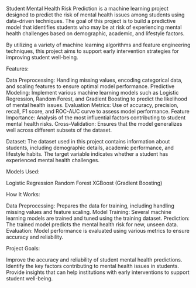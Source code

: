 Student Mental Health Risk Prediction is a machine learning project designed to predict the risk of mental health issues among students using data-driven techniques. The goal of this project is to build a predictive model that identifies students who may be at risk of experiencing mental health challenges based on demographic, academic, and lifestyle factors.

By utilizing a variety of machine learning algorithms and feature engineering techniques, this project aims to support early intervention strategies for improving student well-being.

Features:

Data Preprocessing: Handling missing values, encoding categorical data, and scaling features to ensure optimal model performance.
Predictive Modeling: Implement various machine learning models such as Logistic Regression, Random Forest, and Gradient Boosting to predict the likelihood of mental health issues.
Evaluation Metrics: Use of accuracy, precision, recall, F1 score, and ROC-AUC curve to assess model performance.
Feature Importance: Analysis of the most influential factors contributing to student mental health risks.
Cross-Validation: Ensures that the model generalizes well across different subsets of the dataset.

Dataset:
The dataset used in this project contains information about students, including demographic details, academic performance, and lifestyle habits. The target variable indicates whether a student has experienced mental health challenges.

Models Used:

Logistic Regression
Random Forest
XGBoost (Gradient Boosting)

How It Works:

Data Preprocessing: Prepares the data for training, including handling missing values and feature scaling.
Model Training: Several machine learning models are trained and tuned using the training dataset.
Prediction: The trained model predicts the mental health risk for new, unseen data.
Evaluation: Model performance is evaluated using various metrics to ensure accuracy and reliability.

Project Goals:

Improve the accuracy and reliability of student mental health predictions.
Identify the key factors contributing to mental health issues in students.
Provide insights that can help institutions with early interventions to support student well-being.
